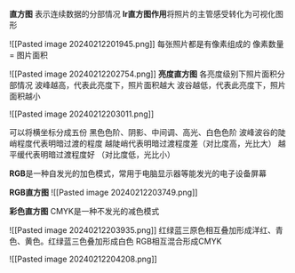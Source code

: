 **直方图** 表示连续数据的分部情况
**lr直方图作用**将照片的主管感受转化为可视化图形

![[Pasted image 20240212201945.png]]
每张照片都是有像素组成的
像素数量 = 图片面积


![[Pasted image 20240212202754.png]]
**亮度直方图** 各亮度级别下照片面积分部情况
波峰越高，代表此亮度下，照片面积越大
波谷越低，代表此亮度下，照片面积越小


![[Pasted image 20240212203011.png]]

可以将横坐标分成五份
黑色色阶、阴影、中间调、高光、白色色阶
波峰波谷的陡峭程度代表明暗过渡的程度
越陡峭代表明暗过渡程度差（对比度高，光比大） 越平缓代表明暗过渡程度好 （对比度低，光比小）


**RGB**是一种自发光的加色模式，常用于电脑显示器等能发光的电子设备屏幕

**RGB直方图**
![[Pasted image 20240212203749.png]]

**彩色直方图**
CMYK是一种不发光的减色模式

![[Pasted image 20240212203935.png]]
红绿蓝三原色相互叠加形成洋红、青色、黄色。红绿蓝三色叠加形成白色
RGB相互混合形成CMYK

![[Pasted image 20240212204208.png]]









